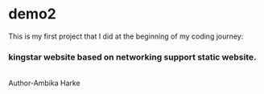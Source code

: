 # demo2
This is my first project that I did at the beginning of my coding journey: <br>
<h3>kingstar website based on networking support static website.</h3>
<br>
Author-Ambika Harke

